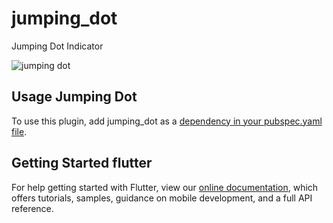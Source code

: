 # jumping_dot

Jumping Dot Indicator


![jumping dot](https://github.com/rezam92/jumping_dot/blob/main/example.gif)

## Usage Jumping Dot
To use this plugin, add jumping_dot as a [dependency in your pubspec.yaml file]('https://flutter.dev/platform-plugins/').

## Getting Started flutter
For help getting started with Flutter, view our 
[online documentation](https://flutter.dev/docs), which offers tutorials, 
samples, guidance on mobile development, and a full API reference.
